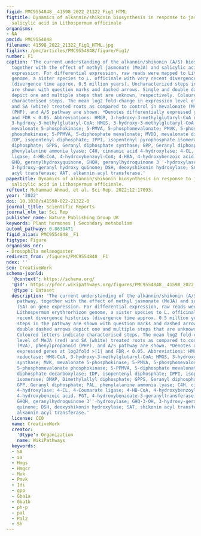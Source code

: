 ```yaml
---
figid: PMC9554848__41598_2022_21322_Fig1_HTML
figtitle: Dynamics of alkannin/shikonin biosynthesis in response to jasmonate and
  salicylic acid in Lithospermum officinale
organisms:
- NA
pmcid: PMC9554848
filename: 41598_2022_21322_Fig1_HTML.jpg
figlink: /pmc/articles/PMC9554848/figure/Fig1/
number: F1
caption: 'The current understanding of the alkannin/shikonin (A/S) biosynthetic pathway,
  together with the effect of methyl jasmonate (MeJA) and salicylic acid (SA) on gene
  expression. For differential expression, raw reads were mapped to Lithospermum erythrorhizon
  genome, a sister species to L. officinale with very recent divergence histories
  (divergence time approx. 0.5 million years). Uncharacterized steps in the pathway
  are shown with question marks and dashed arrows. Single and double dashed arrows
  depict one and multiple steps that are unknown, respectively. Coloured letters indicate
  characterised steps. The mean log2 fold-change in expression level of MeJA (red)
  and SA (white) treated roots as compared to control in mevalonate (MVA), phenylpropanoid
  (PHP), and A/S pathway are shown. *Denotes differentially expressed genes at log2fold >|1|
  and FDR < 0.05. Abbreviations: HMGR, 3-hydroxy-3-methylglutaryl-CoA reductase; HMG-CoA,
  3-hydroxy-3-methylglutaryl-CoA; HMGS, 3-hydroxy-3-methylglutaryl-CoA synthase; MVK,
  mevalonate 5-phosphokinase; 5-PMVA, 5-phosphomevalonate; PMVK, 5-phosphomevalonate
  phosphokinase; 5-PPMVA, 5-diphosphate mevalonate; MVDD, mevalonate diphosphate decarboxylase;
  IDP, isopentenyl diphosphate; IPPI, isopentenyl pyrophosphate isomerase; DMAP, Dimethylallyl
  diphosphate; GPPS, Geranyl diphosphate synthase; GPP, Geranyl diphosphate; PAL,
  phenylalanine ammonia lyase; C4H, cinnamic acid 4-hydroxylase; 4-CL, 4-Coumarate
  ligase; 4-HB-CoA, 4-hydroxybenzoyl-CoA; 4-HBA, 4-hydroxybenzoic acid. PGT, 4-hydroxybenzoate-3-geranyltransferase;
  GHQ, geranylhydroxyquinone, GHQH, geranylhydroquinone 3′′-hydroxylase; GHQ-3-OH,
  3-hydroxy-geranyl hydroxy quinone; DSH, deoxyshikonin hydroxylase; SAT, shikonin
  acyl transferase; AAT, alkannin acyl transferase.'
papertitle: Dynamics of alkannin/shikonin biosynthesis in response to jasmonate and
  salicylic acid in Lithospermum officinale.
reftext: Muhammad Ahmad, et al. Sci Rep. 2022;12:17093.
year: '2022'
doi: 10.1038/s41598-022-21322-0
journal_title: Scientific Reports
journal_nlm_ta: Sci Rep
publisher_name: Nature Publishing Group UK
keywords: Plant hormones | Secondary metabolism
automl_pathway: 0.8638471
figid_alias: PMC9554848__F1
figtype: Figure
organisms_ner:
- Drosophila melanogaster
redirect_from: /figures/PMC9554848__F1
ndex: ''
seo: CreativeWork
schema-jsonld:
  '@context': https://schema.org/
  '@id': https://pfocr.wikipathways.org/figures/PMC9554848__41598_2022_21322_Fig1_HTML.html
  '@type': Dataset
  description: 'The current understanding of the alkannin/shikonin (A/S) biosynthetic
    pathway, together with the effect of methyl jasmonate (MeJA) and salicylic acid
    (SA) on gene expression. For differential expression, raw reads were mapped to
    Lithospermum erythrorhizon genome, a sister species to L. officinale with very
    recent divergence histories (divergence time approx. 0.5 million years). Uncharacterized
    steps in the pathway are shown with question marks and dashed arrows. Single and
    double dashed arrows depict one and multiple steps that are unknown, respectively.
    Coloured letters indicate characterised steps. The mean log2 fold-change in expression
    level of MeJA (red) and SA (white) treated roots as compared to control in mevalonate
    (MVA), phenylpropanoid (PHP), and A/S pathway are shown. *Denotes differentially
    expressed genes at log2fold >|1| and FDR < 0.05. Abbreviations: HMGR, 3-hydroxy-3-methylglutaryl-CoA
    reductase; HMG-CoA, 3-hydroxy-3-methylglutaryl-CoA; HMGS, 3-hydroxy-3-methylglutaryl-CoA
    synthase; MVK, mevalonate 5-phosphokinase; 5-PMVA, 5-phosphomevalonate; PMVK,
    5-phosphomevalonate phosphokinase; 5-PPMVA, 5-diphosphate mevalonate; MVDD, mevalonate
    diphosphate decarboxylase; IDP, isopentenyl diphosphate; IPPI, isopentenyl pyrophosphate
    isomerase; DMAP, Dimethylallyl diphosphate; GPPS, Geranyl diphosphate synthase;
    GPP, Geranyl diphosphate; PAL, phenylalanine ammonia lyase; C4H, cinnamic acid
    4-hydroxylase; 4-CL, 4-Coumarate ligase; 4-HB-CoA, 4-hydroxybenzoyl-CoA; 4-HBA,
    4-hydroxybenzoic acid. PGT, 4-hydroxybenzoate-3-geranyltransferase; GHQ, geranylhydroxyquinone,
    GHQH, geranylhydroquinone 3′′-hydroxylase; GHQ-3-OH, 3-hydroxy-geranyl hydroxy
    quinone; DSH, deoxyshikonin hydroxylase; SAT, shikonin acyl transferase; AAT,
    alkannin acyl transferase.'
  license: CC0
  name: CreativeWork
  creator:
    '@type': Organization
    name: WikiPathways
  keywords:
  - SA
  - sa
  - Hmgs
  - Hmgcr
  - Mvk
  - Pmvk
  - Idi
  - gpp
  - Gba1a
  - Gba1b
  - ph-p
  - pal
  - Pal2
  - Sh
---
```

